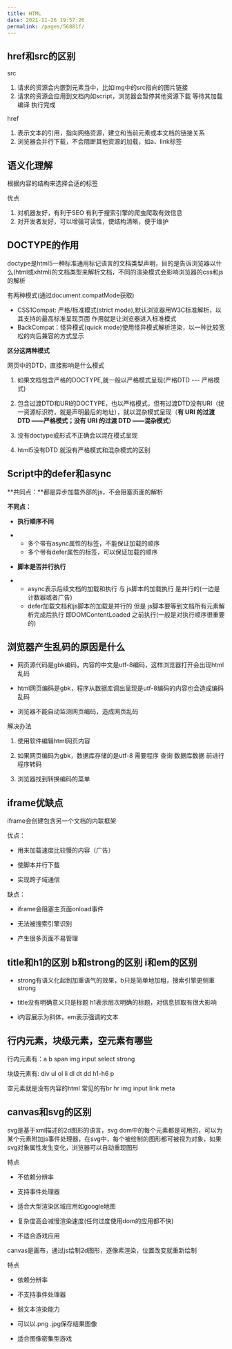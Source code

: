 ```yaml
---
title: HTML
date: 2021-11-26 19:57:26
permalink: /pages/56881f/
---
```

## href和src的区别

src

1. 请求的资源会内嵌到元素当中，比如img中的src指向的图片链接
2. 请求的资源会应用到文档内如script，浏览器会暂停其他资源下载 等待其加载 编译 执行完成

href

1. 表示文本的引用，指向网络资源，建立和当前元素或本文档的链接关系
2. 浏览器会并行下载，不会阻断其他资源的加载，如a、link标签



## 语义化理解

根据内容的结构来选择合适的标签

优点

1. 对机器友好，有利于SEO 有利于搜索引擎的爬虫爬取有效信息
2. 对开发者友好，可以增强可读性，使结构清晰，便于维护



## DOCTYPE的作用

doctype是html5一种标准通用标记语言的文档类型声明，目的是告诉浏览器以什么(html或xhtml)的文档类型来解析文档，不同的渲染模式会影响浏览器的css和js的解析

有两种模式(通过document.compatMode获取)

- CSS1Compat: 严格/标准模式(strict mode),默认浏览器用W3C标准解析，以其支持的最高标准呈现页面     <!doctype html>作用就是让浏览器进入标准模式
- BackCompat：怪异模式(quick mode)使用怪异模式解析渲染，以一种比较宽松的向后兼容的方式显示



**区分这两种模式**

网页中的DTD，直接影响是什么模式

1. 如果文档包含严格的DOCTYPE,就一般以严格模式呈现(严格DTD --- 严格模式)
2. 包含过渡DTD和URI的DOCTYPE，也以严格模式，但有过渡DTD没有URI（统一资源标识符，就是声明最后的地址），就以混杂模式呈现（**有 URI 的过渡 DTD ——严格模式；没有 URI 的过渡 DTD ——混杂模式**）

1. 没有doctype或形式不正确会以混在模式呈现
2. html5没有DTD 就没有严格模式和混杂模式的区别

## Script中的defer和async

**共同点：**都是异步加载外部的js，不会阻塞页面的解析

**不同点：**

- **执行顺序不同**

- - 多个带有async属性的标签，不能保证加载的顺序
  - 多个带有defer属性的标签，可以保证加载的顺序

- **脚本是否并行执行**

- - async表示后续文档的加载和执行 与 js脚本的加载执行 是并行的(一边是计数器或者广告)
  - defer加载文档和js脚本的加载是并行的  但是 js脚本要等到文档所有元素解析完成后执行 即DOMContentLoaded 之前执行(一般是对执行顺序很重要的)

## 浏览器产生乱码的原因是什么

- 网页源代码是gbk编码，内容的中文是utf-8编码，这样浏览器打开会出现html乱码
- html网页编码是gbk，程序从数据库调出呈现是utf-8编码的内容也会造成编码乱码

- 浏览器不能自动监测网页编码，造成网页乱码



解决办法

1. 使用软件编辑html网页内容
2. 如果网页编码为gbk，数据库存储的是utf-8 需要程序 查询 数据库数据 前进行 程序转码

1. 浏览器找到转换编码的菜单

## iframe优缺点

iframe会创建包含另一个文档的内联框架

优点：

- 用来加载速度比较慢的内容（广告）
- 使脚本并行下载

- 实现跨子域通信

缺点：

- iframe会阻塞主页面onload事件
- 无法被搜索引擎识别

- 产生很多页面不易管理

## title和h1的区别 b和strong的区别 i和em的区别

- strong有语义化起到加重语气的效果，b只是简单地加粗，搜索引擎更侧重strong
- title没有明确意义只是标题 h1表示层次明确的标题，对信息抓取有很大影响

- i内容展示为斜体，em表示强调的文本

## 行内元素，块级元素，空元素有哪些

行内元素有：a b span img input select strong

块级元素有: div ul ol li dl dt dd h1-h6 p

空元素就是没有内容的html 常见的有br hr img input link meta



## canvas和svg的区别

svg是基于xml描述的2d图形的语言，svg dom中的每个元素都是可用的，可以为某个元素附加js事件处理器，在svg中，每个被绘制的图形都可被视为对象，如果svg对象属性发生变化，浏览器可以自动重现图形

特点

- 不依赖分辨率
- 支持事件处理器

- 适合大型渲染区域应用如google地图
- 复杂度高会减慢渲染速度(任何过度使用dom的应用都不快)

- 不适合游戏应用



canvas是画布，通过js绘制2d图形，逐像素渲染，位置改变就重新绘制

特点

- 依赖分辨率
- 不支持事件处理器

- 弱文本渲染能力
- 可以以.png .jpg保存结果图像

- 适合图像密集型游戏

